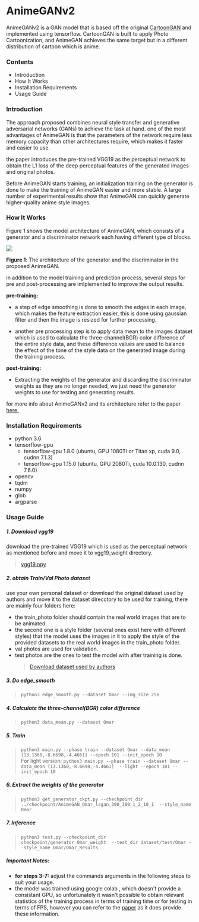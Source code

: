 
# AnimeGANv2
AnimeGANv2 is a GAN model that is based off the original [CartoonGAN](https://openaccess.thecvf.com/content_cvpr_2018/papers/Chen_CartoonGAN_Generative_Adversarial_CVPR_2018_paper.pdf) and implemented using tensorflow. CartoonGAN is built to apply Photo Cartoonization, and AnimeGAN achieves the same target but in a different distribution of cartoon which is anime.

### Contents
- Introduction
- How It Works
- Installation Requirements
- Usage Guide

### Introduction
The approach proposed combines neural style transfer and generative adversarial networks (GANs) to achieve the task at hand. one of the most advantages of AnimeGAN is that the parameters of the network require less memory capacity than other architectures require, which makes it faster and easier to use.

the paper introduces the pre-trained VGG19 as the perceptual network
to obtain the L1 loss of the deep perceptual features of the generated images and original photos.

Before AnimeGAN starts training, an initialization training on the generator is done to make the training of AnimeGAN easier and more stable. A large number of experimental results show that AnimeGAN can quickly generate higher-quality anime style images.

### How It Works

Figure 1 shows the model architecture of AnimeGAN, which consists of a generator and a discriminator network each having different type of blocks.


![](https://www.programmersought.com/images/99/06b5aed9294b5ea7597b2d4c730783f3.png)

**Figure 1**: The architecture of the generator and the discriminator in the proposed AnimeGAN.

in addition to the model training and prediction process, several steps for pre and post-processing are imlplemented to improve the output results.

**pre-training:**
- a step of edge smoothing is done to smooth the edges in each image, which makes the feature extraction easier, this is done using gaussian filter and then the image is resized for further processing.

- another pre processing step is to apply data mean to the images dataset which is used to calculate the three-channel(BGR) color difference of the entire style data, and these difference values are used to balance the effect of the tone of the style data on the generated image during the training process.

**post-training:**
- Extracting the weights of the generator and discarding the discriminator weights as they are no longer needed, we just need the generator weights to use for testing and generating results.

for more info about AnimeGANv2 and its architecture refer to the paper [here.](https://github.com/OmarM-Abdallah/Cartoonification-Task/blob/main/AnimeGANv2/AnimeGANANovelLightweightGAN.pdf)

### Installation Requirements

- python 3.6
- tensorflow-gpu
  - tensorflow-gpu 1.8.0 (ubuntu, GPU 1080Ti or Titan xp, cuda 9.0, cudnn 7.1.3)
  - tensorflow-gpu 1.15.0 (ubuntu, GPU 2080Ti, cuda 10.0.130, cudnn 7.6.0)
- opencv
- tqdm
- numpy
- glob
- argparse

### Usage Guide

##### 1. Download vgg19  

download the pre-trained VGG19 which is used as the perceptual network as mentioned before and move it to vgg19_weight directory.
  > [vgg19.npy](https://github.com/TachibanaYoshino/AnimeGAN/releases/tag/vgg16%2F19.npy) 

##### 2. obtain Train/Val Photo dataset 

use your own personal dataset or download the original dataset used by authors and move it to the dataset direcctory to be used for training, there are mainly four folders here: 
- the train_photo folder should contain the real world images that are to be animated.
- the second one is a style folder (several ones exist here with different styles) that the model uses the images in it to apply the style of the provided datasets to the real world images in the train_photo folder.
- val photos are used for validation.
- test photos are the ones to test the model with after training is done.
  > [Download dataset used by authors](https://github.com/TachibanaYoshino/AnimeGAN/releases/tag/dataset-1) 



##### 3. Do edge_smooth  
  > `python3 edge_smooth.py --dataset Omar --img_size 256`  
  
##### 4. Calculate the three-channel(BGR) color difference  
  >  `python3 data_mean.py --dataset Omar`  
  
##### 5. Train  
  >  `python3 main.py --phase train --dataset Omar --data_mean [13.1360,-8.6698,-4.4661] --epoch 101 --init_epoch 10`  
  >  For light version: `python3 main.py --phase train --dataset Omar --data_mean [13.1360,-8.6698,-4.4661]  --light --epoch 101 --init_epoch 10`  
  
##### 6. Extract the weights of the generator  
  >  `python3 get_generator_ckpt.py --checkpoint_dir  ../checkpoint/AnimeGAN_Omar_lsgan_300_300_1_2_10_1  --style_name Omar`  

##### 7. Inference      
  > `python3 test.py --checkpoint_dir  checkpoint/generator_Omar_weight  --test_dir dataset/test/Omar --style_name Omar/Omar_Results` 

##### Important Notes: 
- **for steps 3-7:** adjust the commands arguments in the following steps to suit your usage.
- the model was trained using google colab , which doesn't provide a consistant GPU, so unfortunately it wasn't possible to obtain relevant statistics of the training process in terms of training time or for testing in terms of FPS, however you can refer to the [paper](https://github.com/OmarM-Abdallah/Cartoonification-Task/blob/main/AnimeGANv2/AnimeGANANovelLightweightGAN.pdf) as it does provide these information.
